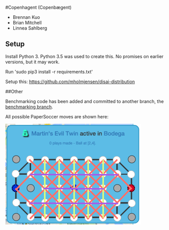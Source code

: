#Copenhagent (Copenbægent)

* Brennan Kuo
* Brian Mitchell
* Linnea Sahlberg

## Setup
Install Python 3. Python 3.5 was used to create this. No promises on earlier versions, but it may work.

Run 'sudo pip3 install -r requirements.txt'

Setup this: https://github.com/mholmjensen/disai-distribution

##Other

Benchmarking code has been added and committed to another branch, the [benchmarking branch](https://github.com/bman4789/Copenhagent/tree/benchmarking).

All possible PaperSoccer moves are shown here:

![img](Papersoccer.png)